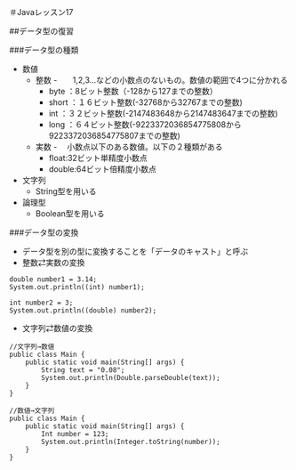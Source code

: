 ＃Javaレッスン17

##データ型の復習

###データ型の種類
- 数値
  - 整数
    -　　1,2,3...などの小数点のないもの。数値の範囲で4つに分かれる
    - byte   ：8ビット整数（-128から127までの整数）
    - short  ：１６ビット整数(-32768から32767までの整数)
    - int    ：３２ビット整数(-2147483648から2147483647までの整数)
    - long   ：６４ビット整数(-9223372036854775808から9223372036854775807までの整数)
  - 実数
    -　 小数点以下のある数値。以下の２種類がある
      - float:32ビット単精度小数点
      - double:64ビット倍精度小数点
- 文字列
  - String型を用いる 
- 論理型
  - Boolean型を用いる

###データ型の変換
- データ型を別の型に変換することを「データのキャスト」と呼ぶ
- 整数⇄実数の変換
```
double number1 = 3.14;
System.out.println((int) number1);

int number2 = 3;
System.out.println((double) number2);
```
- 文字列⇄数値の変換
```
//文字列→数値
public class Main {
    public static void main(String[] args) {
        String text = "0.08";
        System.out.println(Double.parseDouble(text));
    }
}

//数値→文字列
public class Main {
    public static void main(String[] args) {
        Int number = 123;
        System.out.println(Integer.toString(number));
    }
}

```


